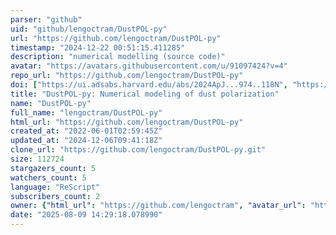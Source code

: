 ```yaml
---
parser: "github"
uid: "github/lengoctram/DustPOL-py"
url: "https://github.com/lengoctram/DustPOL-py"
timestamp: "2024-12-22 00:51:15.411285"
description: "numerical modelling (source code)"
avatar: "https://avatars.githubusercontent.com/u/91097424?v=4"
repo_url: "https://github.com/lengoctram/DustPOL-py"
doi: ["https://ui.adsabs.harvard.edu/abs/2024ApJ...974..118N", "https://ui.adsabs.harvard.edu/abs/2024ascl.soft11026T/abstract"]
title: "DustPOL-py: Numerical modeling of dust polarization"
name: "DustPOL-py"
full_name: "lengoctram/DustPOL-py"
html_url: "https://github.com/lengoctram/DustPOL-py"
created_at: "2022-06-01T02:59:45Z"
updated_at: "2024-12-06T09:41:18Z"
clone_url: "https://github.com/lengoctram/DustPOL-py.git"
size: 112724
stargazers_count: 5
watchers_count: 5
language: "ReScript"
subscribers_count: 2
owner: {"html_url": "https://github.com/lengoctram", "avatar_url": "https://avatars.githubusercontent.com/u/91097424?v=4", "login": "lengoctram", "type": "User"}
date: "2025-08-09 14:29:18.078990"
---
```

